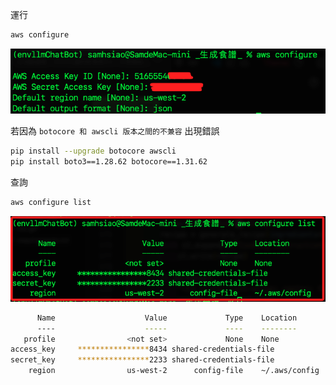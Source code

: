 

運行
```bash
aws configure
```

![](images/img_10.png)


若因為 `botocore 和 awscli 版本之間的不兼容` 出現錯誤
```bash
pip install --upgrade botocore awscli
pip install boto3==1.28.62 botocore==1.31.62
```

查詢
```bash
aws configure list
```
![](images/img_11.png)

```bash
      Name                    Value             Type    Location
      ----                    -----             ----    --------
   profile                <not set>             None    None
access_key     ****************8434 shared-credentials-file    
secret_key     ****************2233 shared-credentials-file    
    region                us-west-2      config-file    ~/.aws/config
```